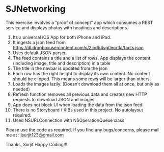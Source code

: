 # SJNetworking

This exercise involves a “proof of concept” app which consumes a REST service and displays photos with headings and descriptions.

1. Its a universal iOS App for both iPhone and iPad. 
2. It ingests a json feed from https://dl.dropboxusercontent.com/s/2iodh4vg0eortkl/facts.json
3. Uses default JSON parser.
4. The feed contains a title and a list of rows. App displays the content (including image, title and description) in a table
5. The title in the navbar is updated from the json
6. Each row has the right height to display its own content. No content should be clipped. This means some rows will be larger than others.
7. Loads the images lazily. (Doesn't download them all at once, but only as needed)
8. Refresh function removes all previous data and creates new HTTP requests to download JSON and images.
11. App does not block UI when loading the data from the json feed.
12. There is no Storyboard / XIBs used in this project. No autolayout required. 
13. Used NSURLConnection with NSOperationQueue class

Please use the code as required. If you find any bugs/concerns, please mail me at : jsurjit123@gmail.com

Thanks,
Surjit
Happy Coding!!!
